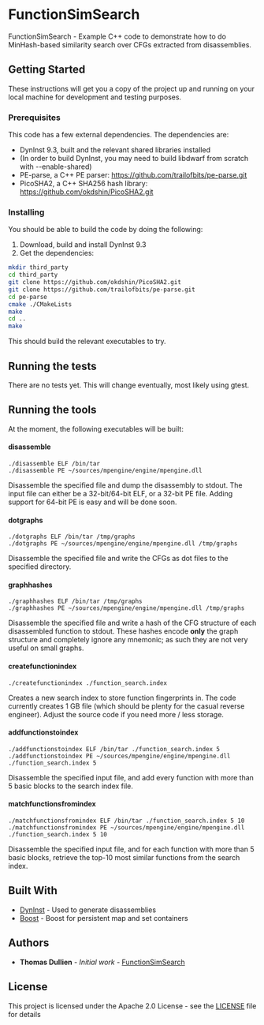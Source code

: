 # FunctionSimSearch

FunctionSimSearch - Example C++ code to demonstrate how to do MinHash-based
similarity search over CFGs extracted from disassemblies.

## Getting Started

These instructions will get you a copy of the project up and running on your local machine for development and testing purposes.

### Prerequisites

This code has a few external dependencies. The dependencies are:
  - DynInst 9.3, built and the relevant shared libraries installed
  - (In order to build DynInst, you may need to build libdwarf from scratch with --enable-shared)
  - PE-parse, a C++ PE parser: https://github.com/trailofbits/pe-parse.git
  - PicoSHA2, a C++ SHA256 hash library: https://github.com/okdshin/PicoSHA2.git

### Installing

You should be able to build the code by doing the following:

1. Download, build and install DynInst 9.3
2. Get the dependencies:
```bash
mkdir third_party
cd third_party
git clone https://github.com/okdshin/PicoSHA2.git
git clone https://github.com/trailofbits/pe-parse.git
cd pe-parse
cmake ./CMakeLists
make
cd ..
make
```
This should build the relevant executables to try.

## Running the tests

There are no tests yet. This will change eventually, most likely using gtest.

## Running the tools

At the moment, the following executables will be built:

#### disassemble

```
./disassemble ELF /bin/tar
./disassemble PE ~/sources/mpengine/engine/mpengine.dll
```

Disassemble the specified file and dump the disassembly to stdout. The input
file can either be a 32-bit/64-bit ELF, or a 32-bit PE file. Adding support
for 64-bit PE is easy and will be done soon.

#### dotgraphs

```
./dotgraphs ELF /bin/tar /tmp/graphs
./dotgraphs PE ~/sources/mpengine/engine/mpengine.dll /tmp/graphs
```

Disassemble the specified file and write the CFGs as dot files to the specified
directory.

#### graphhashes

```
./graphhashes ELF /bin/tar /tmp/graphs
./graphhashes PE ~/sources/mpengine/engine/mpengine.dll /tmp/graphs
```

Disassemble the specified file and write a hash of the CFG structure of each
disassembled function to stdout. These hashes encode **only** the graph
structure and completely ignore any mnemonic; as such they are not very useful
on small graphs.

#### createfunctionindex

```
./createfunctionindex ./function_search.index
```

Creates a new search index to store function fingerprints in. The code currently
creates 1 GB file (which should be plenty for the casual reverse engineer).
Adjust the source code if you need more / less storage.

#### addfunctionstoindex

```
./addfunctionstoindex ELF /bin/tar ./function_search.index 5
./addfunctionstoindex PE ~/sources/mpengine/engine/mpengine.dll ./function_search.index 5
```

Disassemble the specified input file, and add every function with more than 5
basic blocks to the search index file.

#### matchfunctionsfromindex

```
./matchfunctionsfromindex ELF /bin/tar ./function_search.index 5 10
./matchfunctionsfromindex PE ~/sources/mpengine/engine/mpengine.dll ./function_search.index 5 10
```

Disassemble the specified input file, and for each function with more than 5
basic blocks, retrieve the top-10 most similar functions from the search index.

## Built With

* [DynInst](http://www.dyninst.org/downloads/dyninst-9.x) - Used to generate disassemblies
* [Boost](http://www.boost.org) - Boost for persistent map and set containers

## Authors

* **Thomas Dullien** - *Initial work* - [FunctionSimSearch](https://github.com/thomasdullien/functionsimsearch)

## License

This project is licensed under the Apache 2.0 License - see the [LICENSE](LICENSE.md) file for details



